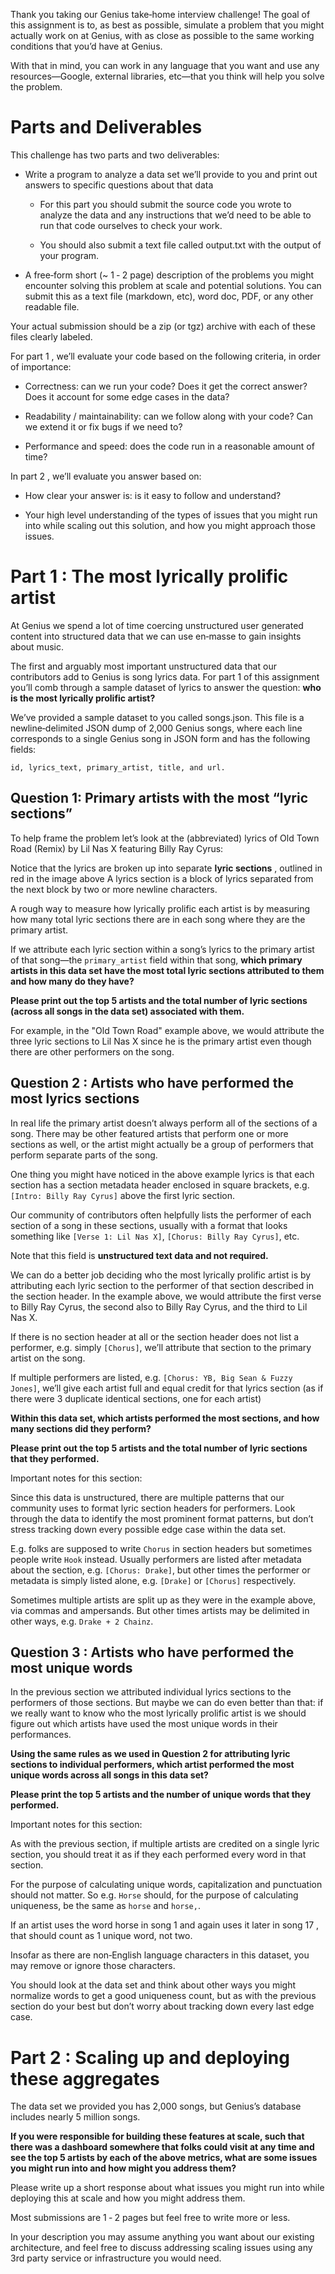Thank you taking our Genius take‑home interview challenge! The goal of this assignment is to, as best as possible, simulate a problem that you might actually work on at Genius, with as close as possible to the same working conditions that you’d have at Genius.

With that in mind, you can work in any language that you want and use any resources—Google, external libraries, etc—that
you think will help you solve the problem.

# Parts and Deliverables

This challenge has two parts and two deliverables:

- Write a program to analyze a data set we’ll provide to you and print out answers to specific questions about that data

    - For this part you should submit the source code you wrote to analyze the data and any instructions that we’d need to
be able to run that code ourselves to check your work.

    - You should also submit a text file called output.txt with the output of your program.


- A free‑form short (~ 1 ‑ 2 page) description of the problems you might encounter solving this problem at scale and potential solutions. You can submit this as a text file (markdown, etc), word doc, PDF, or any other readable file.

Your actual submission should be a zip (or tgz) archive with each of these files clearly labeled.

For part 1 , we’ll evaluate your code based on the following criteria, in order of importance:

- Correctness: can we run your code? Does it get the correct answer? Does it account for some edge cases in the data?

- Readability / maintainability: can we follow along with your code? Can we extend it or fix bugs if we need to?

- Performance and speed: does the code run in a reasonable amount of time?

In part 2 , we’ll evaluate you answer based on:

- How clear your answer is: is it easy to follow and understand?

- Your high level understanding of the types of issues that you might run into while scaling out this solution, and how you might approach those issues.

# Part 1 : The most lyrically prolific artist

At Genius we spend a lot of time coercing unstructured user generated content into structured data that we can use en‑masse to gain insights about music.

The first and arguably most important unstructured data that our contributors add to Genius is song lyrics data. For part 1 of this assignment you’ll comb through a sample dataset of lyrics to answer the question: **who is the most lyrically prolific artist?**

We’ve provided a sample dataset to you called songs.json. This file is a newline‑delimited JSON dump of 2,000 Genius songs, where each line corresponds to a single Genius song in JSON form and has the following fields:

```
id, lyrics_text, primary_artist, title, and url.
```

## Question 1: Primary artists with the most “lyric sections”

To help frame the problem let’s look at the (abbreviated) lyrics of Old Town Road (Remix) by Lil Nas X featuring Billy Ray Cyrus:

Notice that the lyrics are broken up into separate **lyric sections** , outlined in red in the image above
A lyrics section is a block of lyrics separated from the next block by two or more newline characters.

A rough way to measure how lyrically prolific each artist is by measuring how many total lyric sections there are in each song where they are the primary artist.

If we attribute each lyric section within a song’s lyrics to the primary artist of that song—the `primary_artist` field within that song, **which primary artists in this data set have the most total lyric sections attributed to them and how many do they have?**

**Please print out the top 5 artists and the total number of lyric sections (across all songs in the data set) associated with them.**

For example, in the "Old Town Road" example above, we would attribute the three lyric sections to Lil Nas X since he is the primary artist even though there are other performers on the song.

## Question 2 : Artists who have performed the most lyrics sections

In real life the primary artist doesn’t always perform all of the sections of a song. There may be other featured artists that perform one or more sections as well, or the artist might actually be a group of performers that perform separate parts of the song.


One thing you might have noticed in the above example lyrics is that each section has a section metadata header enclosed in square brackets, e.g. `[Intro: Billy Ray Cyrus]` above the first lyric section.

Our community of contributors often helpfully lists the performer of each section of a song in these sections, usually with a format that looks something like `[Verse 1: Lil Nas X]`, `[Chorus: Billy Ray Cyrus]`, etc.

Note that this field is **unstructured text data and not required.**

We can do a better job deciding who the most lyrically prolific artist is by attributing each lyric section to the performer of that section described in the section header. In the example above, we would attribute the first verse to Billy Ray Cyrus, the second also to Billy Ray Cyrus, and the third to Lil Nas X.

If there is no section header at all or the section header does not list a performer, e.g. simply `[Chorus]`, we’ll attribute that section to the primary artist on the song.

If multiple performers are listed, e.g. `[Chorus: YB, Big Sean & Fuzzy Jones]`, we’ll give each artist full and equal credit
for that lyrics section (as if there were 3 duplicate identical sections, one for each artist)

**Within this data set, which artists performed the most sections, and how many sections did they perform?**


**Please print out the top 5 artists and the total number of lyric sections that they performed.**

Important notes for this section:


Since this data is unstructured, there are multiple patterns that our community uses to format lyric section headers for performers. Look through the data to identify the most prominent format patterns, but don’t stress tracking down every possible edge case within the data set.

E.g. folks are supposed to write `Chorus` in section headers but sometimes people write `Hook` instead. Usually performers are listed after metadata about the section, e.g. `[Chorus: Drake]`, but other times the performer or metadata is simply listed alone, e.g. `[Drake]` or `[Chorus]` respectively. 

Sometimes multiple artists are split up as they were in the example above, via commas and ampersands. But other times artists may be delimited in other ways, e.g. `Drake + 2 Chainz`.

## Question 3 : Artists who have performed the most unique words

In the previous section we attributed individual lyrics sections to the performers of those sections. But maybe we can do even better than that: if we really want to know who the most lyrically prolific artist is we should figure out which artists have used the most unique words in their performances.

**Using the same rules as we used in Question 2 for attributing lyric sections to individual performers, which artist performed the most unique words across all songs in this data set?**

**Please print the top 5 artists and the number of
unique words that they performed.**

Important notes for this section:

As with the previous section, if multiple artists are credited on a single lyric section, you should treat it as if they each performed every word in that section. 

For the purpose of calculating unique words, capitalization and punctuation should not matter. So e.g. `Horse` should, for the purpose of calculating uniqueness, be the same as `horse` and `horse,`.

If an artist uses the word horse in song 1 and again uses it later in song 17 , that should count as 1 unique word, not two.

Insofar as there are non‑English language characters in this dataset, you may remove or ignore those characters.

You should look at the data set and think about other ways you might normalize words to get a good uniqueness count, but as with the previous section do your best but don’t worry about tracking down every last edge case.

# Part 2 : Scaling up and deploying these aggregates

The data set we provided you has 2,000 songs, but Genius’s database includes nearly 5 million songs. 

**If you were responsible for building these features at scale, such that there was a dashboard somewhere that folks could visit at any time and see the top 5 artists by each of the above metrics, what are some issues you might run into and how might you address them?**

Please write up a short response about what issues you might run into while deploying this at scale and how you might address them.

Most submissions are 1 ‑ 2 pages but feel free to write more or less.

In your description you may assume anything you want about our existing architecture, and feel free to discuss addressing scaling issues using any 3rd party service or infrastructure you would need.



